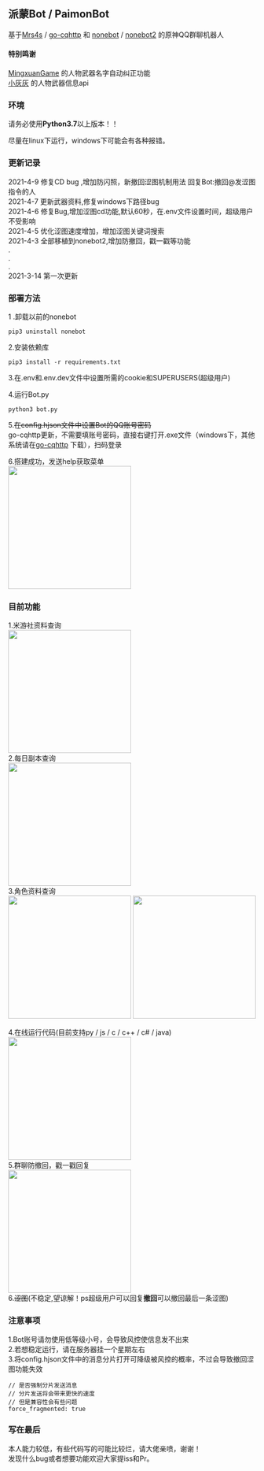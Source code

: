 ## 派蒙Bot / PaimonBot
基于[Mrs4s](https://github.com/Mrs4s) / [go-cqhttp](https://github.com/Mrs4s/go-cqhttp) 和 [nonebot](https://github.com/nonebot) / [nonebot2](https://github.com/nonebot/nonebot2) 的原神QQ群聊机器人
#### 特别鸣谢  
[MingxuanGame](https://github.com/MingxuanGame) 的人物武器名字自动纠正功能  
[小灰灰](https://github.com/MiniGrayGay) 的人物武器信息api  
### 环境 
请务必使用**Python3.7**以上版本！！   

尽量在linux下运行，windows下可能会有各种报错。  

### 更新记录  
2021-4-9 修复CD bug ,增加防闪照，新撤回涩图机制用法 回复Bot:撤回@发涩图指令的人  
2021-4-7 更新武器资料,修复windows下路径bug  
2021-4-6 修复Bug,增加涩图cd功能,默认60秒，在.env文件设置时间，超级用户不受影响  
2021-4-5 优化涩图速度增加，增加涩图关键词搜索  
2021-4-3 全部移植到nonebot2,增加防撤回，戳一戳等功能  
.  
.  
.  
2021-3-14 第一次更新  
### 部署方法
1 .卸载以前的nonebot  
```shell
pip3 uninstall nonebot
```  
2.安装依赖库
```shell
pip3 install -r requirements.txt
```  
3.在.env和.env.dev文件中设置所需的cookie和SUPERUSERS(超级用户)  

4.运行Bot.py  
```shell
python3 bot.py
```
5.~~在config.hjson文件中设置Bot的QQ账号密码~~  
go-cqhttp更新，不需要填账号密码，直接右键打开.exe文件（windows下，其他系统请在[go-cqhttp](https://github.com/Mrs4s/go-cqhttp/releases/tag/v1.0.0-beta2) 下载），扫码登录  

6.搭建成功，发送help获取菜单  
<img src="https://github.com/XiaoMiku01/PaimonBot/blob/main/doc/help.png" width="250px" />  
### 目前功能
1.米游社资料查询  
<img src="https://github.com/XiaoMiku01/PaimonBot/blob/main/doc/mys.png" width="250px" />  
2.每日副本查询  
<img src="https://github.com/XiaoMiku01/PaimonBot/blob/main/doc/challenge.png" width="250px" />  
3.角色资料查询  
<img src="https://github.com/XiaoMiku01/PaimonBot/blob/main/doc/character2.png" width="250px" />
<img src="https://github.com/XiaoMiku01/PaimonBot/blob/main/doc/character.png" width="250px" />
  
4.在线运行代码(目前支持py / js / c / c++ / c# / java)  
<img src="https://github.com/XiaoMiku01/PaimonBot/blob/main/doc/code.png" width="250px" />    
5.群聊防撤回，戳一戳回复  
<img src="https://github.com/XiaoMiku01/PaimonBot/blob/main/doc/other.png" width="250px" />  
6.~~涩图~~(不稳定,望谅解！ps超级用户可以回复**撤回**可以撤回最后一条涩图)  
### 注意事项
1.Bot账号请勿使用低等级小号，会导致风控使信息发不出来  
2.若想稳定运行，请在服务器挂一个星期左右   
3.将config.hjson文件中的消息分片打开可降级被风控的概率，不过会导致撤回涩图功能失效
```config.hjson
// 是否强制分片发送消息
// 分片发送将会带来更快的速度
// 但是兼容性会有些问题
force_fragmented: true
```
### 写在最后
本人能力较低，有些代码写的可能比较烂，请大佬亲喷，谢谢！  
发现什么bug或者想要功能欢迎大家提iss和Pr。
